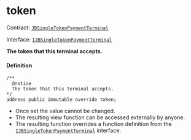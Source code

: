 # token

Contract: [`JBSingleTokenPaymentTerminal`](/api/contracts/or-abstract/jbsingletokenpaymentterminal/README.md)​‌

Interface: [`IJBSingleTokenPaymentTerminal`](/api/interfaces/ijbsingletokenpaymentterminal.md)

**The token that this terminal accepts.**

#### Definition

```
/**
  @notice
  The token that this terminal accepts.
*/
address public immutable override token;
```

* Once set the value cannot be changed.
* The resulting view function can be accessed externally by anyone.
* The resulting function overrides a function definition from the [`IJBSingleTokenPaymentTerminal`](/api/interfaces/ijbsingletokenpaymentterminal.md) interface.

